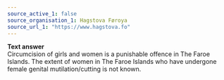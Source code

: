 ```yaml
---
source_active_1: false
source_organisation_1: Hagstova Føroya
source_url_1: "https://www.hagstova.fo"
---
```

<b>Text answer</b>  
Circumcision of girls and women is a punishable offence in The Faroe Islands. The extent of women in The Faroe Islands who have undergone female genital mutilation/cutting is not known.
